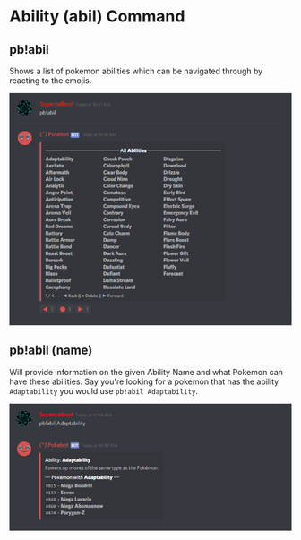 # Ability \(abil\) Command

## pb!abil

Shows a list of pokemon abilities which can be navigated through by reacting to the emojis.

![](../.gitbook/assets/abilities.PNG)

## pb!abil \(name\)

Will provide information on the given Ability Name and what Pokemon can have these abilities. Say you're looking for a pokemon that has the ability `Adaptability` you would use `pb!abil Adaptability`.

![](../.gitbook/assets/abil2.PNG)

